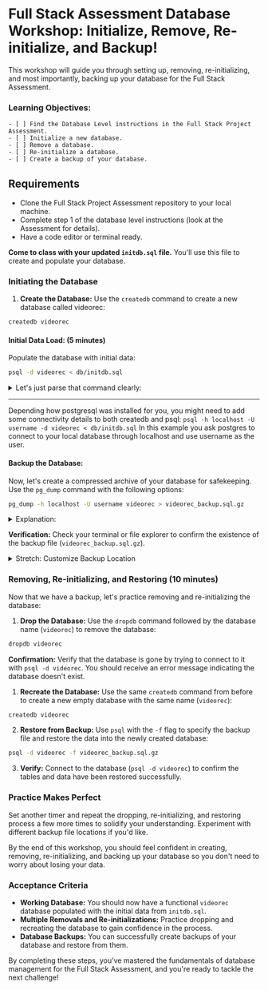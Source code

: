 # Full Stack Assessment Database Workshop: Initialize, Remove, Re-initialize, and Backup!

This workshop will guide you through setting up, removing, re-initializing, and most importantly, backing up your database for the Full Stack Assessment.

### Learning Objectives:

```objectives
- [ ] Find the Database Level instructions in the Full Stack Project Assessment.
- [ ] Initialize a new database.
- [ ] Remove a database.
- [ ] Re-initialize a database.
- [ ] Create a backup of your database.
```

## Requirements

- Clone the Full Stack Project Assessment repository to your local machine.
- Complete step 1 of the database level instructions (look at the Assessment for details).
- Have a code editor or terminal ready.

**Come to class with your updated `initdb.sql` file.** You'll use this file to create and populate your database.

### Initiating the Database

<!--{{<note type="activity" title="Init and seed">}}-->

1. **Create the Database:** Use the `createdb` command to create a new database called videorec:

```bash
createdb videorec
```

#### Initial Data Load: (5 minutes)

Populate the database with initial data:

```bash
psql -d videorec < db/initdb.sql
```

<details>
<summary>Let's just parse that command clearly:</summary>

1. `psql` : Use the PostgreSQL command-line interface.
2. `-d` : This flag marks the next argument as the database name.
3. `videorec` : The name of the database you want to populate.
4. `<` : The following file will be used as input.
5. `db/initdb.sql` : The path to the SQL file to populate the database.

</details>
<!-- {{</note>}}>-->
<hr/>
<!--{{<note type="tip" title="Connectivity">}}-->

Depending how postgresql was installed for you, you might need to add some connectivity details to both createdb and psql: `psql -h localhost -U username -d videorec < db/initdb.sql` In this example you ask postgres to connect to your local database through localhost and use username as the user.

<!--{{</note>}}>-->

#### Backup the Database:

<!--{{<note type="activity" title="Backup">}}-->

Now, let's create a compressed archive of your database for safekeeping. Use the `pg_dump` command with the following options:

```bash
pg_dump -h localhost -U username videorec > videorec_backup.sql.gz
```

<details>
<summary>Explanation:</summary>

- `pg_dump`: This command is designed specifically for creating PostgreSQL database backups.
- `-h localhost` (Optional): Specify the host (`localhost` in most cases) if your PostgreSQL installation differs.
- `-U username` (Optional): Include your username if required for connection.
- `videorec`: This is the name of the database you want to back up.
- `> videorec_backup.sql.gz`:\*\* This defines the filename and format for the backup. The `>` redirects the output to a file, and `.sql.gz` indicates a gzipped SQL archive.

</details>

**Verification:** Check your terminal or file explorer to confirm the existence of the backup file (`videorec_backup.sql.gz`).

<details>
<summary>Stretch: Customize Backup Location</summary>

- You can modify the output filename and location to suit your preference. For example:

```bash
pg_dump -h localhost -U username videorec > backups/videorec_backup_$(date +"%Y-%m-%d").sql.gz
```

- This command incorporates the current date in the filename for easy identification and versioning.
</details>

<!--{{</note>}}>-->

### Removing, Re-initializing, and Restoring (10 minutes)

Now that we have a backup, let's practice removing and re-initializing the database:

<!--{{<note type="activity" title="Drop!">}}-->

1. **Drop the Database:** Use the `dropdb` command followed by the database name (`videorec`) to remove the database:

```bash
dropdb videorec
```

**Confirmation:** Verify that the database is gone by trying to connect to it with `psql -d videorec`. You should receive an error message indicating the database doesn't exist.

<!--{{</note>}}>-->
<!--{{<note type="activity" title="Restore! 10m">}}-->

1. **Recreate the Database:** Use the same `createdb` command from before to create a new empty database with the same name (`videorec`):

```bash
createdb videorec
```

2. **Restore from Backup:** Use `psql` with the `-f` flag to specify the backup file and restore the data into the newly created database:

```bash
psql -d videorec -f videorec_backup.sql.gz
```

3. **Verify:** Connect to the database (`psql -d videorec`) to confirm the tables and data have been restored successfully.

<!--{{</note>}}>-->

### Practice Makes Perfect

Set another timer and repeat the dropping, re-initializing, and restoring process a few more times to solidify your understanding. Experiment with different backup file locations if you'd like.

By the end of this workshop, you should feel confident in creating, removing, re-initializing, and backing up your database so you don't need to worry about losing your data.

### Acceptance Criteria

- **Working Database:** You should now have a functional `videorec` database populated with the initial data from `initdb.sql`.
- **Multiple Removals and Re-initializations:** Practice dropping and recreating the database to gain confidence in the process.
- **Database Backups:** You can successfully create backups of your database and restore from them.

By completing these steps, you've mastered the fundamentals of database management for the Full Stack Assessment, and you're ready to tackle the next challenge!

